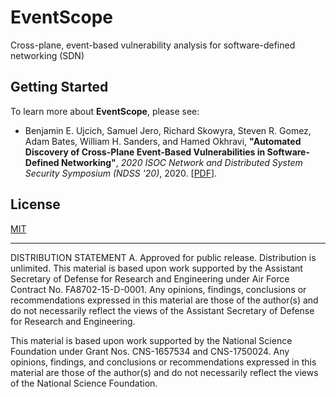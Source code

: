 # EventScope

Cross-plane, event-based vulnerability analysis for software-defined networking (SDN)

## Getting Started

To learn more about **EventScope**, please see:
 
  * Benjamin E. Ujcich, Samuel Jero, Richard Skowyra, Steven R. Gomez, Adam Bates, William H. Sanders, and Hamed Okhravi, **"Automated Discovery of Cross-Plane Event-Based Vulnerabilities in Software-Defined Networking"**, _2020 ISOC Network and Distributed System Security Symposium (NDSS '20)_, 2020. [[PDF](https://doi.org/10.14722/ndss.2020.24080)].

## License

[MIT](LICENSE.md)

---

DISTRIBUTION STATEMENT A. Approved for public release. Distribution is unlimited. This material is based upon work supported by the Assistant Secretary of Defense for Research and Engineering under Air Force Contract No. FA8702-15-D-0001. Any opinions, findings, conclusions or recommendations expressed in this material are those of the author(s) and do not necessarily reflect the views of the Assistant Secretary of Defense for Research and Engineering.

This material is based upon work supported by the National Science Foundation under Grant Nos. CNS-1657534 and CNS-1750024. Any opinions, findings, and conclusions or recommendations expressed in this material are those of the author(s) and do not necessarily reflect the views of the National Science Foundation.

